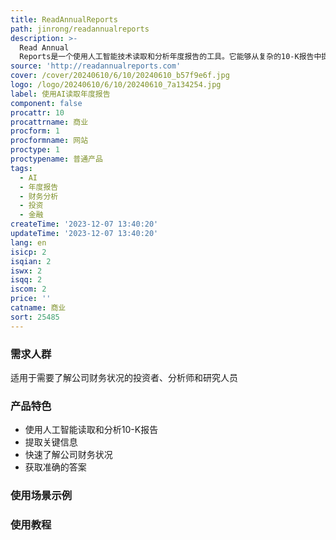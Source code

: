 ```yaml
---
title: ReadAnnualReports
path: jinrong/readannualreports
description: >-
  Read Annual
  Reports是一个使用人工智能技术读取和分析年度报告的工具。它能够从复杂的10-K报告中提取关键信息，并以易于理解的方式呈现给用户。用户可以快速了解公司的财务状况、风险和机会，并获取准确的答案。产品具有高效、准确、可靠的特点。
source: 'http://readannualreports.com'
cover: /cover/20240610/6/10/20240610_b57f9e6f.jpg
logo: /logo/20240610/6/10/20240610_7a134254.jpg
label: 使用AI读取年度报告
component: false
procattr: 10
procattrname: 商业
procform: 1
procformname: 网站
proctype: 1
proctypename: 普通产品
tags:
  - AI
  - 年度报告
  - 财务分析
  - 投资
  - 金融
createTime: '2023-12-07 13:40:20'
updateTime: '2023-12-07 13:40:20'
lang: en
isicp: 2
isqian: 2
iswx: 2
isqq: 2
iscom: 2
price: ''
catname: 商业
sort: 25485
---
```




### 需求人群
适用于需要了解公司财务状况的投资者、分析师和研究人员

### 产品特色
* 使用人工智能读取和分析10-K报告
* 提取关键信息
* 快速了解公司财务状况
* 获取准确的答案

### 使用场景示例


### 使用教程


  

